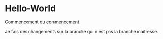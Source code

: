 # Hello-World
Commencement du commencement

Je fais des changements sur la branche qui n'est pas la branche maitresse.

